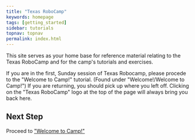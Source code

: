 ```yaml
---
title: "Texas RoboCamp"
keywords: homepage
tags: [getting_started]
sidebar: tutorials
topnav: topnav
permalink: index.html
---
```


This site serves as your home base for reference material relating to the Texas RoboCamp and for the camp's tutorials and exercises.

If you are in the first, Sunday session of Texas Robocamp, please procede to the "Welcome to Camp!" tutorial. (Found under "Welcome!/Welcome to Camp!") If you are returning, you should pick up where you left off. Clicking on the "Texas RoboCamp" logo at the top of the page will always bring you back here.

## Next Step

Proceed to ["Welcome to Camp!"](/welcome.html)
